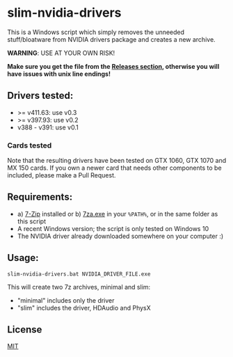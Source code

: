 # slim-nvidia-drivers

This is a Windows script which simply removes the unneeded stuff/bloatware from NVIDIA drivers
package and creates a new archive.

**WARNING**: USE AT YOUR OWN RISK!

**Make sure you get the file from the [Releases section](https://github.com/XhmikosR/slim-nvidia-drivers/releases), otherwise you will have issues with unix line endings!**

## Drivers tested:

* \>= v411.63: use v0.3
* \>= v397.93: use v0.2
* v388 - v391: use v0.1

### Cards tested

Note that the resulting drivers have been tested on GTX 1060, GTX 1070 and MX 150 cards. If you own a newer card that needs other components to be included, please make a Pull Request.

## Requirements:

* a) [7-Zip](https://www.7-zip.org/download.html) installed or b) [7za.exe](https://www.7-zip.org/download.html) in your `%PATH%`, or in the same folder as this script
* A recent Windows version; the script is only tested on Windows 10
* The NVIDIA driver already downloaded somewhere on your computer :)

## Usage:

```
slim-nvidia-drivers.bat NVIDIA_DRIVER_FILE.exe
```

This will create two 7z archives, minimal and slim:

* "minimal" includes only the driver
* "slim" includes the driver, HDAudio and PhysX

## License

[MIT](LICENSE)
